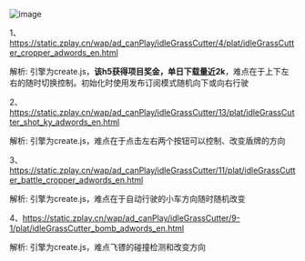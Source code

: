 ![image](https://github.com/WckY/Responsive-h5-game-dictionary/blob/master/IdleGrassCutter/icon.png)

1、https://static.zplay.cn/wap/ad_canPlay/idleGrassCutter/4/plat/idleGrassCutter_cropper_adwords_en.html

解析: 引擎为create.js，**该h5获得项目奖金，单日下载量近2k**，难点在于上下左右的随时切换控制。初始化时使用发布订阅模式随机向下或向右行驶

2、https://static.zplay.cn/wap/ad_canPlay/idleGrassCutter/13/plat/idleGrassCutter_shot_ky_adwords_en.html

解析: 引擎为create.js，难点在于点击左右两个按钮可以控制、改变盾牌的方向

3、https://static.zplay.cn/wap/ad_canPlay/idleGrassCutter/11/plat/idleGrassCutter_battle_cropper_adwords_en.html

解析: 引擎为create.js，难点在于自动行驶的小车方向随时随机改变

4、https://static.zplay.cn/wap/ad_canPlay/idleGrassCutter/9-1/plat/idleGrassCutter_bomb_adwords_en.html

解析: 引擎为create.js，难点飞镖的碰撞检测和改变方向
